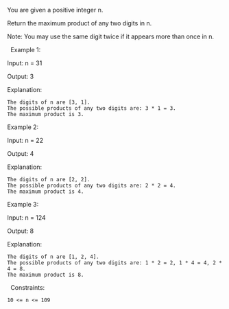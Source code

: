 You are given a positive integer n.

Return the maximum product of any two digits in n.

Note: You may use the same digit twice if it appears more than once in n.

 
Example 1:


Input: n = 31

Output: 3

Explanation:


	The digits of n are [3, 1].
	The possible products of any two digits are: 3 * 1 = 3.
	The maximum product is 3.



Example 2:


Input: n = 22

Output: 4

Explanation:


	The digits of n are [2, 2].
	The possible products of any two digits are: 2 * 2 = 4.
	The maximum product is 4.



Example 3:


Input: n = 124

Output: 8

Explanation:


	The digits of n are [1, 2, 4].
	The possible products of any two digits are: 1 * 2 = 2, 1 * 4 = 4, 2 * 4 = 8.
	The maximum product is 8.



 
Constraints:


	10 <= n <= 109


